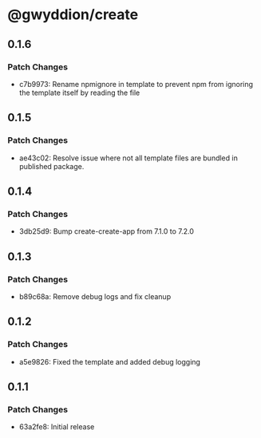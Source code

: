 # @gwyddion/create

## 0.1.6

### Patch Changes

- c7b9973: Rename npmignore in template to prevent npm from ignoring the template itself by reading the file

## 0.1.5

### Patch Changes

- ae43c02: Resolve issue where not all template files are bundled in published package.

## 0.1.4

### Patch Changes

- 3db25d9: Bump create-create-app from 7.1.0 to 7.2.0

## 0.1.3

### Patch Changes

- b89c68a: Remove debug logs and fix cleanup

## 0.1.2

### Patch Changes

- a5e9826: Fixed the template and added debug logging

## 0.1.1

### Patch Changes

- 63a2fe8: Initial release
